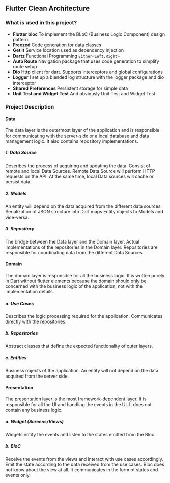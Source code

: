 ## Flutter Clean Architecture

### What is used in this project?
- <b>Flutter bloc </b>
    To implement the BLoC (Business Logic Component) design pattern.
- <b>Freezed</b>
    Code generation for data classes
- <b>Get it</b>
    Service location used as dependency injection
- <b>Dartz</b>
    Functional Programming ` Either<Left,Right> `
- <b>Auto Route</b>
    Navigation package that uses code generation to simplify route setup
- <b>Dio</b>
    Http client for dart. Supports interceptors and global configurations
- <b>Logger</b>
    I set up a blended log structure with the logger package and dio interceptor
- <b>Shared Preferences</b>
    Persistent storage for simple data
- <b>Unit Test and Widget Test</b>
    And obviously Unit Test and Widget Test
### Project Description

#### Data
The data layer is the outermost layer of the application and is responsible for communicating with the server-side or a local database and data management logic. It also contains repository implementations.

##### 1. Data Source

Describes the process of acquiring and updating the data.
Consist of remote and local Data Sources. Remote Data Source will perform HTTP requests on the API. At the same time, local Data sources will cache or persist data.
##### 2. Models

An entity will depend on the data acquired from the different data sources.
Serialization of JSON structure into Dart maps Entity objects to Models and vice-versa.
##### 3. Repository

The bridge between the Data layer and the Domain layer.
Actual implementations of the repositories in the Domain layer. Repositories are responsible for coordinating data from the different Data Sources.


#### Domain
The domain layer is responsible for all the business logic. It is written purely in Dart without flutter elements because the domain should only be concerned with the business logic of the application, not with the implementation details.

##### a. Use Cases

Describes the logic processing required for the application.
Communicates directly with the repositories.
##### b. Repositories

Abstract classes that define the expected functionality of outer layers.
##### c. Entities

Business objects of the application.
An entity will not depend on the data acquired from the server side.


#### Presentation
The presentation layer is the most framework-dependent layer. It is responsible for all the UI and handling the events in the UI. It does not contain any business logic.

##### a. Widget (Screens/Views)

Widgets notify the events and listen to the states emitted from the Bloc.
##### b. BloC

Receive the events from the views and interact with use cases accordingly.
Emit the state according to the data received from the use cases.
Bloc does not know about the view at all. It communicates in the form of states and events only.


